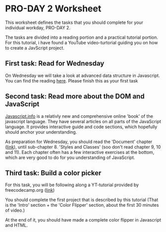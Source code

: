 # PRO-DAY 2 Worksheet

This worksheet defines the tasks that you should complete for your individual workday, PRO-DAY 2.

The tasks are divided into a reading portion and a practical tutorial portion. For this tutorial, i have found a YouTube video-turtorial guiding you on how to create a JavScript project. 

## First task: Read for Wednesday

On Wednesday we will take a look at advanced data structure in Javascript. You can find the reading [here](https://eaaa.instructure.com/courses/29340/pages/purpose-and-preparation-advanced-data-structures?module_item_id=845375). Please finish this as your first task

## Second task: Read more about the DOM and JavaScript

[Javascript.info](Javascript.info) is a relativly new and comprehensive online 'book' of the javascript language. They have several articles on all parts of the JavaScript language. It provides interactive guide and code sections, which hopefully should anchor your understanding.

As preparation for Wednesday, you should read the 'Document' chapter ([link](https://javascript.info/document)), until sub-chapter 8. 'Styles and Classes' (soo don't read chapter 9, 10 and 11).
Each chapter often has a few interactive exercises at the bottom, which are very good to do for you understanding of JavaScript.

## Third task: Build a color picker

For this task, you will be following along a YT-tutorial provided by freecodecamp.org ([link](https://www.youtube.com/watch?v=3PHXvlpOkf4))

You should complete the first project that is described by this tutorial (That is the 'Intro' section + the 'Color Flipper' section, about the first 30 minutes of video.)

At the end of it, you should have made a complete color flipper in Javascript and HTML.
